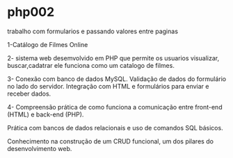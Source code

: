 # php002
 trabalho com formularios e passando valores entre paginas

1-Catálogo de Filmes Online

2- sistema web desemvolvido em PHP que permite os usuarios visualizar,
buscar,cadatrar ele funciona como um catalogo de filmes.

3- Conexão com banco de dados MySQL.
Validação de dados do formulário no lado do servidor.
Integração com HTML e formulários para enviar e receber dados.


4- Compreensão prática de como funciona a comunicação entre front-end (HTML) e back-end (PHP).

Prática com bancos de dados relacionais e uso de comandos SQL básicos.

Conhecimento na construção de um CRUD funcional, um dos pilares do desenvolvimento web.


